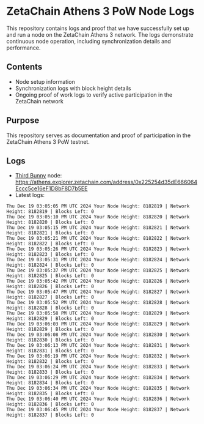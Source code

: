 # ZetaChain Athens 3 PoW Node Logs
This repository contains logs and proof that we have successfully set up and run a node on the ZetaChain Athens 3 network. The logs demonstrate continuous node operation, including synchronization details and performance.

## Contents
- Node setup information
- Synchronization logs with block height details
- Ongoing proof of work logs to verify active participation in the ZetaChain network

## Purpose
This repository serves as documentation and proof of participation in the ZetaChain Athens 3 PoW testnet.

## Logs

- [Third Bunny](https://thirdbunny.xyz/) node: https://athens.explorer.zetachain.com/address/0x225254d35dE666064Eccc5ce16eF1D8bF8D7b5EE
- Latest logs:
```
Thu Dec 19 03:05:05 PM UTC 2024 Your Node Height: 8182819 | Network Height: 8182819 | Blocks Left: 0
Thu Dec 19 03:05:10 PM UTC 2024 Your Node Height: 8182820 | Network Height: 8182820 | Blocks Left: 0
Thu Dec 19 03:05:15 PM UTC 2024 Your Node Height: 8182821 | Network Height: 8182821 | Blocks Left: 0
Thu Dec 19 03:05:21 PM UTC 2024 Your Node Height: 8182822 | Network Height: 8182822 | Blocks Left: 0
Thu Dec 19 03:05:26 PM UTC 2024 Your Node Height: 8182823 | Network Height: 8182823 | Blocks Left: 0
Thu Dec 19 03:05:31 PM UTC 2024 Your Node Height: 8182824 | Network Height: 8182824 | Blocks Left: 0
Thu Dec 19 03:05:37 PM UTC 2024 Your Node Height: 8182825 | Network Height: 8182825 | Blocks Left: 0
Thu Dec 19 03:05:42 PM UTC 2024 Your Node Height: 8182826 | Network Height: 8182826 | Blocks Left: 0
Thu Dec 19 03:05:47 PM UTC 2024 Your Node Height: 8182827 | Network Height: 8182827 | Blocks Left: 0
Thu Dec 19 03:05:52 PM UTC 2024 Your Node Height: 8182828 | Network Height: 8182828 | Blocks Left: 0
Thu Dec 19 03:05:58 PM UTC 2024 Your Node Height: 8182829 | Network Height: 8182829 | Blocks Left: 0
Thu Dec 19 03:06:03 PM UTC 2024 Your Node Height: 8182829 | Network Height: 8182829 | Blocks Left: 0
Thu Dec 19 03:06:08 PM UTC 2024 Your Node Height: 8182830 | Network Height: 8182830 | Blocks Left: 0
Thu Dec 19 03:06:13 PM UTC 2024 Your Node Height: 8182831 | Network Height: 8182831 | Blocks Left: 0
Thu Dec 19 03:06:19 PM UTC 2024 Your Node Height: 8182832 | Network Height: 8182832 | Blocks Left: 0
Thu Dec 19 03:06:24 PM UTC 2024 Your Node Height: 8182833 | Network Height: 8182833 | Blocks Left: 0
Thu Dec 19 03:06:29 PM UTC 2024 Your Node Height: 8182834 | Network Height: 8182834 | Blocks Left: 0
Thu Dec 19 03:06:34 PM UTC 2024 Your Node Height: 8182835 | Network Height: 8182835 | Blocks Left: 0
Thu Dec 19 03:06:40 PM UTC 2024 Your Node Height: 8182836 | Network Height: 8182836 | Blocks Left: 0
Thu Dec 19 03:06:45 PM UTC 2024 Your Node Height: 8182837 | Network Height: 8182837 | Blocks Left: 0
```
